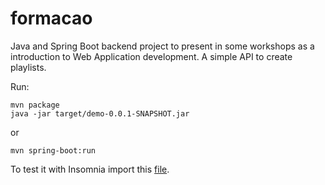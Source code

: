 # formacao

Java and Spring Boot backend project to present in some workshops as a introduction to Web Application development. A simple API to create playlists.

Run:

```
mvn package
java -jar target/demo-0.0.1-SNAPSHOT.jar
```

or 


``
mvn spring-boot:run
``

To test it with Insomnia import this [file](https://github.com/mac-crq-113/formacao/blob/main/demo/files/Insomnia-v1.json).
